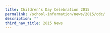 ```yaml
---
title: Children's Day Celebration 2015
permalink: /school-information/news/2015/cdc/
description: ""
third_nav_title: 2015 News
---
```

